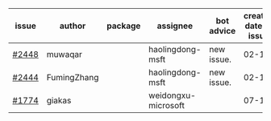 | issue | author | package | assignee | bot advice | created date of issue | target release date | date from target |
| ------ | ------ | ------ | ------ | ------ | ------ | ------ | :-----: |
| [#2448](https://github.com/Azure/sdk-release-request/issues/2448) | muwaqar |  | haolingdong-msft | new issue. | 02-15 | 02-28 |  |
| [#2444](https://github.com/Azure/sdk-release-request/issues/2444) | FumingZhang |  | haolingdong-msft | new issue. | 02-14 | 02-21 |  |
| [#1774](https://github.com/Azure/sdk-release-request/issues/1774) | giakas |  | weidongxu-microsoft |  | 07-14 | 07-19 |  |
